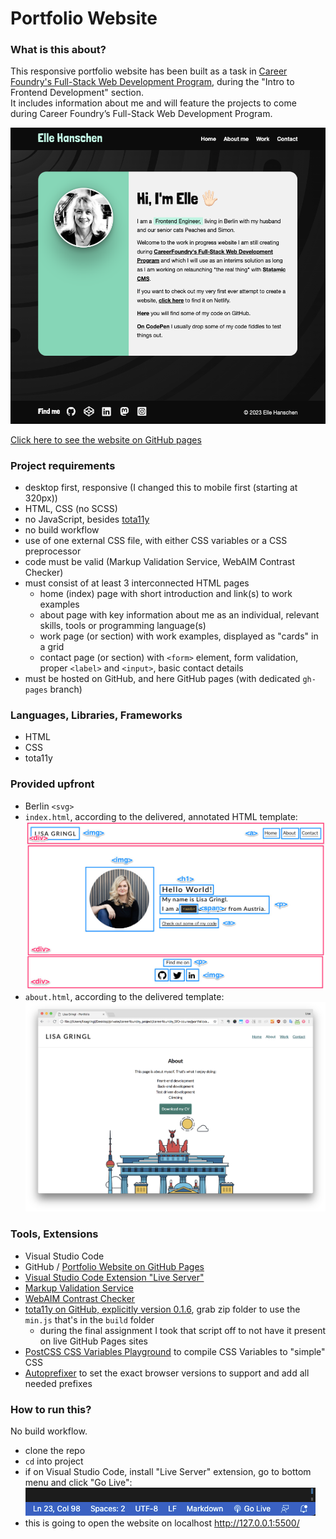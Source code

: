 # Portfolio Website

### What is this about?

This responsive portfolio website has been built as a task in [Career Foundry's Full-Stack Web Development Program](https://careerfoundry.com/en/courses/become-a-web-developer/), during the "Intro to Frontend Development" section. <br>
It includes information about me and will feature the projects to come during Career Foundry’s Full-Stack Web Development Program.

![Screenshot of homepage](img/screenshot-homepage.png)

[Click here to see the website on GitHub pages](https://ellypirelly.github.io/cf-portfolio-website/)

### Project requirements

- desktop first, responsive (I changed this to mobile first (starting at 320px))
- HTML, CSS (no SCSS)
- no JavaScript, besides [tota11y](https://khan.github.io/tota11y/)
- no build workflow
- use of one external CSS file, with either CSS variables or a CSS preprocessor
- code must be valid (Markup Validation Service, WebAIM Contrast Checker)
- must consist of at least 3 interconnected HTML pages
  - home (index) page with short introduction and link(s) to work examples
  - about page with key information about me as an individual, relevant skills, tools or programming language(s)
  - work page (or section) with work examples, displayed as "cards" in a grid
  - contact page (or section) with `<form>` element, form validation, proper `<label>` and `<input>`, basic contact details
- must be hosted on GitHub, and here GitHub pages (with dedicated `gh-pages` branch)

### Languages, Libraries, Frameworks

- HTML
- CSS
- tota11y

### Provided upfront

- Berlin `<svg>`
- `index.html`, according to the delivered, annotated HTML template: ![template index](img/template-index-page.jpg)
- `about.html`, according to the delivered template: ![template about](img/template-about-page.png)

### Tools, Extensions

- Visual Studio Code
- GitHub / [Portfolio Website on GitHub Pages](https://ellypirelly.github.io/cf-portfolio-website/)
- [Visual Studio Code Extension "Live Server"](https://marketplace.visualstudio.com/items?itemName=ritwickdey.LiveServer)
- [Markup Validation Service](https://validator.w3.org/)
- [WebAIM Contrast Checker](https://webaim.org/resources/contrastchecker/)
- [tota11y on GitHub, explicitly version 0.1.6](https://github.com/Khan/tota11y/releases/tag/0.1.6), grab zip folder to use the `min.js` that's in the `build` folder
  - during the final assignment I took that script off to not have it present on live GitHub Pages sites
- [PostCSS CSS Variables Playground](https://madlittlemods.github.io/postcss-css-variables/playground/) to compile CSS Variables to "simple" CSS
- [Autoprefixer](http://autoprefixer.github.io/) to set the exact browser versions to support and add all needed prefixes

### How to run this?

No build workflow.

- clone the repo
- `cd` into project
- if on Visual Studio Code, install "Live Server" extension, go to bottom menu and click "Go Live": <br>
  ![Visual Studio Code Screenhot Go Live](img/screenshot-golive.png) <br>
- this is going to open the website on localhost http://127.0.0.1:5500/
